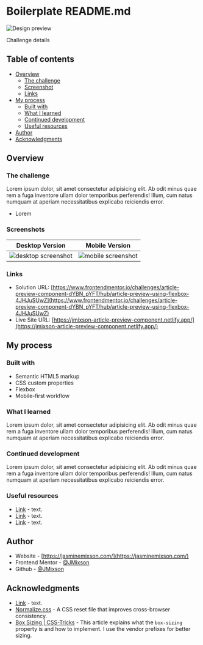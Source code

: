 # Boilerplate README.md

![Design preview](./design/desktop-preview.jpg)

Challenge details

## Table of contents

- [Overview](#overview)
  - [The challenge](#the-challenge)
  - [Screenshot](#screenshot)
  - [Links](#links)
- [My process](#my-process)
  - [Built with](#built-with)
  - [What I learned](#what-i-learned)
  - [Continued development](#continued-development)
  - [Useful resources](#useful-resources)
- [Author](#author)
- [Acknowledgments](#acknowledgments)

## Overview

### The challenge

Lorem ipsum dolor, sit amet consectetur adipisicing elit. Ab odit minus quae rem a fuga inventore ullam dolor temporibus perferendis! Illum, cum natus numquam at aperiam necessitatibus explicabo reiciendis error.

- Lorem

### Screenshots

|          Desktop Version           |          Mobile Version          |
| :--------------------------------: | :------------------------------: |
| ![desktop screenshot](desktop.png) | ![mobile screenshot](mobile.png) |

### Links

- Solution URL: [https://www.frontendmentor.io/challenges/article-preview-component-dYBN_pYFT/hub/article-preview-using-flexbox-4JHJuSUwZ](https://www.frontendmentor.io/challenges/article-preview-component-dYBN_pYFT/hub/article-preview-using-flexbox-4JHJuSUwZ)
- Live Site URL: [https://jmixson-article-preview-component.netlify.app/](https://jmixson-article-preview-component.netlify.app/)

## My process

### Built with

- Semantic HTML5 markup
- CSS custom properties
- Flexbox
- Mobile-first workflow

### What I learned

Lorem ipsum dolor, sit amet consectetur adipisicing elit. Ab odit minus quae rem a fuga inventore ullam dolor temporibus perferendis! Illum, cum natus numquam at aperiam necessitatibus explicabo reiciendis error.

### Continued development

Lorem ipsum dolor, sit amet consectetur adipisicing elit. Ab odit minus quae rem a fuga inventore ullam dolor temporibus perferendis! Illum, cum natus numquam at aperiam necessitatibus explicabo reiciendis error.

### Useful resources

- [Link](Link) - text.
- [Link](Link) - text.
- [Link](Link) - text.

## Author

- Website - [https://jasminemixson.com/](https://jasminemixson.com/)
- Frontend Mentor - [@JMixson](https://www.frontendmentor.io/profile/jmixson)
- Github - [@JMixson](https://www.github.com/jmixson)

## Acknowledgments

- [Link](Link) - text.
- [Normalize.css](https://necolas.github.io/normalize.css/) - A CSS reset file that improves cross-browser consistency.
- [Box Sizing | CSS-Tricks](https://css-tricks.com/box-sizing/) - This article explains what the `box-sizing` property is and how to implement. I use the vendor prefixes for better sizing.
